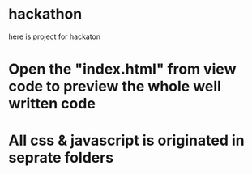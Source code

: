 # hackathon
here is project for hackaton
# Open the "index.html" from view code to preview the whole well written code 
# All  css & javascript is originated in seprate folders 


      

